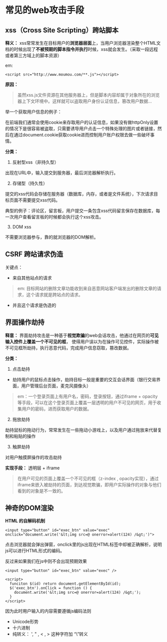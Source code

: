 # 常见的web攻击手段

## xss（Cross Site Scripting）跨站脚本

**释义：** xss常常发生在目标用户的**浏览器层面**上，当用户浏览器渲染整个HTML文档的时候出现了**不被预期的脚本指令并执行**时候，xss就会发生。（采取一段远程或者第三方域上的脚本资源）

em:
```
<script src="http://www.moumou.com/**.js"></script>  
```
**原因：**

> 虽然xss.js文件资源在其他服务器上，但是脚本内容却属于对象所在的浏览器上下文环境中。这样就可以盗取用户身份认证信息，篡改用户数据...

举一个获取用户信息的例子：

在前端我们通常会使用cookie来存取用户的认证信息，如果没有做httpOnly设置的情况下是很容易被盗取，只需要诱导用户点击一个特殊处理的图片或者链接，然后在通过document.cookie获取cookie进而控制用户账户权限去做一些破坏事情。

**分类：**

1. 反射型xss（非持久型）

出现在URL中，输入提交到服务器，最后浏览器解析执行。

2. 存储型（持久性）

提交的xss代码会存储在服务器（数据库，内存，或者是文件系统），下次请求目标页面不需要提交xss代码。

典型的例子：评论区，留言板，用户提交一条包含xss代码留言保存在数据库，每一次用户查看留言板的时候都会执行这个xss攻击。

3. DOM xss

不需要浏览器参与，靠的就浏览器的DOM解析。

## CSRF 跨站请求伪造

关键点：

- 来自其他站点的请求
> em: 目标网站的删除文章功能收到来自恶意网站客户端发出的删除文章的请求，这个请求就是跨站点的请求。

- 并且这个请求是伪造的

## 界面操作劫持

**释意：** 界面劫持攻击是一种基于**视觉欺骗**的web会话攻击，他通过在网页的**可见输入控件上覆盖一个不可见的框**， 使得用户误以为在操作可见控件，实际操作被不可见框所劫持，执行恶意代码，完成用户信息窃取，篡改数据。

**分类：**

1. 点击劫持

- 劫持用户的鼠标点击操作，劫持目标一般是重要的交互会话界面（银行交易界面，用户管理后台页面，麦克风摄像头）

> em：一个登录页面上有用户名，密码，登录按钮，通过iframe + opacity等手段，可以在这个登录页面上覆盖一层透明的用户不可见的网页，用于收集用户的密码，进而获取用户的数据。

2. 拖放劫持

劫持鼠标的拖动行为，常常发生在一些拖动小游戏上，以及用户通过拖放来代替复制和粘贴的操作

3. 触屏劫持

对用户触摸屏操作的攻击劫持


**实现手段：** 透明层 + iframe

> 在用户可见的页面上覆盖一个不可见的框（z-index , opacity实现），通过iframe来嵌入被劫持的页面，到达视觉欺骗，即用户实际操作的对象与他们看到的对象是不一致的。


## 神奇的DOM渲染

**HTML 的自解码机制**

```
<input type="button" id="exec_btn" value="exec" onclick="document.write('&lt;img src=@ onerror=alert(124) /&gt;')">
```

点击浏览器就会弹出弹窗，onclick里的js出现在HTML标签中却被正确解析，说明js可以进行HTML形式的编码。

反过来如果我们在js中则不会出现预期效果

```
<input type="button" id="exec_btn" value="exec" />

<script>
  funciton $(id) return document.getElementById(id);
  $('exec_btn').onClick = function () {
    document.write('&lt;img src=@ onerror=alert(124) /&gt;');
  }
</script>
```

因为此时用户输入的内容需要遵循js编码法则

- Unicode形势
- 十六进制
- 纯转义： \', \" , \< ,  \> 这种字符加 “\”转义

